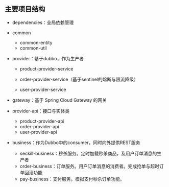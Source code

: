 ## 主要项目结构

- dependencies：全局依赖管理
- common

  - common-entity
  - common-util
- provider：基于dubbo，作为生产者

  - product-provider-service
  - order-provider-service（基于sentinel的熔断与限流降级）

  - user-provider-service
- gateway：基于 Spring Cloud Gateway 的网关

- provider-api：接口与实体类

  - product-provider-api
  - order-provider-api
  - user-provider-api
- business：作为Dubbo中的consumer，同时向外提供REST服务

  - seckill-business：秒杀服务。定时加载秒杀商品，及用户订单消息的生产者
  - order-business：订单服务。用户订单消息的消费者。完成抢单与超时订单回滚功能
  - pay-business：支付服务。模拟支付秒杀订单功能。
